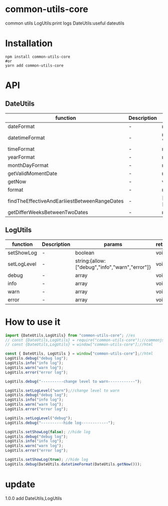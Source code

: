 # common-utils-core

common utils
LogUtils:print logs
DateUtils:useful dateutils

# Installation

```
npm install common-utils-core
#or
yarn add common-utils-core
```

# API

## DateUtils
| function | Description | params | return |
| --- | --- | --- | --- |
| dateFormat | - | moment,string:{default:"-"} | string |
| datetimeFormat | - | moment,string:{default:"-"},string:{default:":"} | string |
| timeFormat | - | moment,string:{default:":"} | string |
| yearFormat | - | moment | string |
| monthDayFormat | - | moment,string:{default:"-"} | string |
| getValidMomentDate | - | moment/string | moment |
| getNow | - | void | moment |
| format | - | moment/string,string | string |
| findTheEffectiveAndEarliiestBetweenRangeDates | - | [string,string,string,...],[string,string] | string |
| getDifferWeeksBetweenTwoDates | - | moment/string,moment/string | number |

## LogUtils
| function | Description | params | return |
| --- | --- | --- | --- |
| setShowLog | - | boolean | void |
| setLogLevel | - | string:{allow:["debug","info","warn","error"]} | void |
| debug | - | array | void |
| info | - | array | void |
| warn | - | array | void |
| error | - | array | void |

# How to use it

``` js
import {DateUtils,LogUtils} from "common-utils-core"; //es
// const {DateUtils,LogUtils} = require("common-utils-core");//commonjs
// const {DateUtils,LogUtils} = window["common-utils-core"];//html

const { DateUtils, LogUtils } = window["common-utils-core"];//html
LogUtils.debug("debug log");
LogUtils.info("info log");
LogUtils.warn("warn log");
LogUtils.error("error log");

LogUtils.debug("----------change level to warn------------");

LogUtils.setLogLevel("warn");//change level to warn
LogUtils.debug("debug log");
LogUtils.info("info log");
LogUtils.warn("warn log");
LogUtils.error("error log");

LogUtils.setLogLevel("debug");
LogUtils.debug("----------hide log------------");

LogUtils.setShowLog(false); //hide log
LogUtils.debug("debug log");
LogUtils.info("info log");
LogUtils.warn("warn log");
LogUtils.error("error log");

LogUtils.setShowLog(true); //hide log
LogUtils.debug(DateUtils.datetimeFormat(DateUtils.getNow()));
```

# update

1.0.0 add DateUtils,LogUtils
